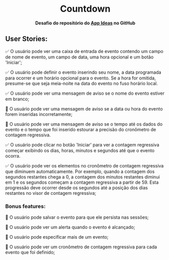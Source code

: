 # <center> Countdown <center>

**<center>Desafio do repositório do [App Ideas](https://github.com/florinpop17/app-ideas) no GitHub </center>**

## User Stories: 

  ✅ O usuário pode ver uma caixa de entrada de evento contendo um campo de nome de evento, um campo de data, uma hora opcional e um botão 'Iniciar';
  
  ✅ O usuário pode definir o evento inserindo seu nome, a data programada para ocorrer e um horário opcional para o evento. Se a hora for omitida, presume-se que seja meia-noite na data do evento no fuso horário local.
  
  ✅ O usuário pode ver uma mensagem de aviso se o nome do evento estiver em branco;

  🔲 O usuário pode ver uma mensagem de aviso se a data ou hora do evento forem inseridas incorretamente;

  🔲 O usuário pode ver uma mensagem de aviso se o tempo até os dados do evento e o tempo que foi inserido estourar a precisão do cronômetro de contagem regressiva.

  ✅ O usuário pode clicar no botão 'Iniciar' para ver a contagem regressiva começar exibindo os dias, horas, minutos e segundos até que o evento ocorra.

  ✅ O usuário pode ver os elementos no cronômetro de contagem regressiva que diminuem automaticamente. Por exemplo, quando a contagem dos segundos restantes chega a 0, a contagem dos minutos restantes diminui em 1 e os segundos começam a contagem regressiva a partir de 59. Esta progressão deve ocorrer desde os segundos até a posição dos dias restantes no visor de contagem regressiva;
 
### Bonus features: 
  🔲 O usuário pode salvar o evento para que ele persista nas sessões;

  🔲 O usuário pode ver um alerta quando o evento é alcançado;

  🔲 O usuário pode especificar mais de um evento;

  🔲 O usuário pode ver um cronômetro de contagem regressiva para cada evento que foi definido;
